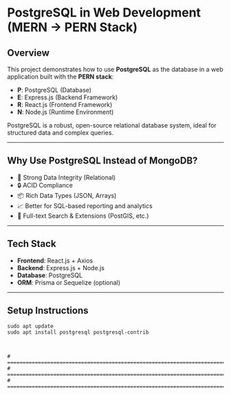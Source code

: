 # PostgreSQL in Web Development (MERN → PERN Stack)

## Overview

This project demonstrates how to use **PostgreSQL** as the database in a web application built with the **PERN stack**:

- **P**: PostgreSQL (Database)
- **E**: Express.js (Backend Framework)
- **R**: React.js (Frontend Framework)
- **N**: Node.js (Runtime Environment)

PostgreSQL is a robust, open-source relational database system, ideal for structured data and complex queries.

---

## Why Use PostgreSQL Instead of MongoDB?

- 🧠 Strong Data Integrity (Relational)
- 🔒 ACID Compliance
- 📦 Rich Data Types (JSON, Arrays)
- 📈 Better for SQL-based reporting and analytics
- 🔌 Full-text Search & Extensions (PostGIS, etc.)

---

## Tech Stack

- **Frontend**: React.js + Axios
- **Backend**: Express.js + Node.js
- **Database**: PostgreSQL
- **ORM**: Prisma or Sequelize (optional)

---

## Setup Instructions

``` bash/terminal commands 
sudo apt update
sudo apt install postgresql postgresql-contrib



# ==================================================================================================
# ==================================================================================================
# ==================================================================================================
